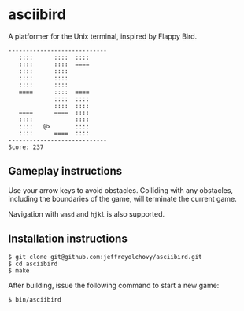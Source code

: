 # asciibird

A platformer for the Unix terminal, inspired by Flappy Bird.

    ----------------------------
       ::::      ::::  ::::     
       ::::      ::::  ====     
       ::::      ::::           
       ::::      ::::           
       ::::      ::::           
       ====      ::::  ====     
                 ::::  ::::     
                 ::::  ::::     
       ====      ====  ::::     
       ::::            ::::     
       ::::   @>       ::::     
       ::::      ====  ::::     
    ----------------------------
    Score: 237

## Gameplay instructions

Use your arrow keys to avoid obstacles. Colliding with any obstacles, including the boundaries of the game, will terminate the current game.

Navigation with `wasd` and `hjkl` is also supported.

## Installation instructions

    $ git clone git@github.com:jeffreyolchovy/asciibird.git
    $ cd asciibird
    $ make

After building, issue the following command to start a new game:

    $ bin/asciibird
